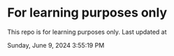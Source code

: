# For learning purposes only
This repo is for learning purposes only.
Last updated at

Sunday, June 9, 2024 3:55:19 PM

